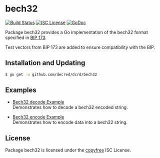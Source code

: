 bech32
==========

[![Build Status](https://github.com/decred/dcrd/workflows/Build%20and%20Test/badge.svg)](https://github.com/decred/dcrd/actions)
[![ISC License](https://img.shields.io/badge/license-ISC-blue.svg)](http://copyfree.org)
[![GoDoc](https://img.shields.io/badge/godoc-reference-blue.svg)](https://godoc.org/github.com/decred/dcrd/bech32)

Package bech32 provides a Go implementation of the bech32 format specified in
[BIP 173](https://github.com/bitcoin/bips/blob/master/bip-0173.mediawiki).

Test vectors from BIP 173 are added to ensure compatibility with the BIP.

## Installation and Updating

```bash
$ go get -u github.com/decred/dcrd/bech32
```

## Examples

* [Bech32 decode Example](https://godoc.org/github.com/decred/dcrd/bech32#example-Decode)  
  Demonstrates how to decode a bech32 encoded string.

* [Bech32 encode Example](https://godoc.org/github.com/decred/dcrd/bech32#example-Encode)  
  Demonstrates how to encode data into a bech32 string.

## License

Package bech32 is licensed under the [copyfree](http://copyfree.org) ISC
License.
